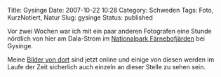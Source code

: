 Title: Gysinge
Date: 2007-10-22 10:28
Category: Schweden
Tags: Foto, KurzNotiert, Natur
Slug: gysinge
Status: published

Vor zwei Wochen war ich mit ein paar anderen Fotografen eine Stunde
nördlich von hier am Dala-Strom im [Nationalpark
Färnebofjärden](http://de.wikipedia.org/wiki/Nationalpark_F%C3%A4rnebofj%C3%A4rden)
bei Gysinge.

Meine [Bilder von
dort](http://thomasmarquart.net/gallery/Gysinge/index.html) sind jetzt
online und einige von diesen werden im Laufe der Zeit sicherlich auch
einzeln an dieser Stelle zu sehen sein.

